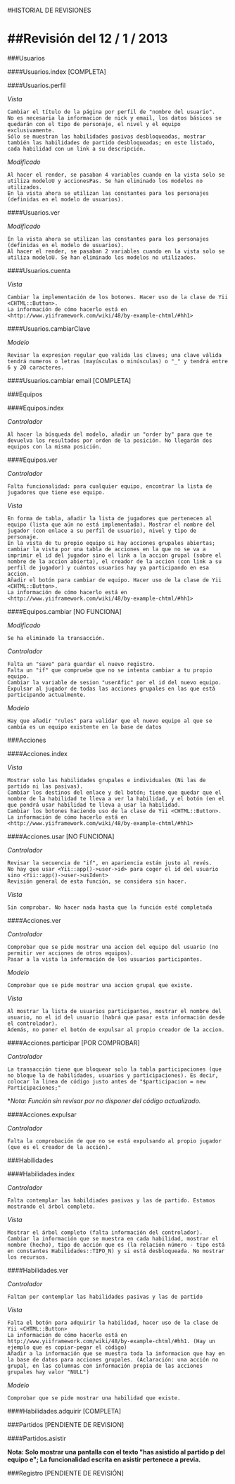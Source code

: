 #HISTORIAL DE REVISIONES

##Revisión del 12 / 1 / 2013
============================

###Usuarios

####Usuarios.index [COMPLETA]	

####Usuarios.perfil

*Vista*    
```
Cambiar el título de la página por perfil de "nombre del usuario".
No es necesaria la informacion de nick y email, los datos básicos se quedarán con el tipo de personaje, el nivel y el equipo exclusivamente.
Sólo se muestran las habilidades pasivas desbloqueadas, mostrar también las habilidades de partido desbloqueadas; en este listado, cada habilidad con un link a su descripción.
```

*Modificado*
```
Al hacer el render, se pasaban 4 variables cuando en la vista solo se utiliza modeloU y accionesPas. Se han eliminado los modelos no utilizados.
En la vista ahora se utilizan las constantes para los personajes (definidas en el modelo de usuarios).
```

####Usuarios.ver

*Modificado*
```
En la vista ahora se utilizan las constantes para los personajes (definidas en el modelo de usuarios).
Al hacer el render, se pasaban 2 variables cuando en la vista solo se utiliza modeloU. Se han eliminado los modelos no utilizados.
```

####Usuarios.cuenta

*Vista*
```
Cambiar la implementación de los botones. Hacer uso de la clase de Yii <CHTML::Button>.
La información de cómo hacerlo está en <http://www.yiiframework.com/wiki/48/by-example-chtml/#hh1> 
```

####Usuarios.cambiarClave

*Modelo*
```
Revisar la expresion regular que valida las claves; una clave válida tendrá numeros o letras (mayúsculas o minúsculas) o "_" y tendrá entre 6 y 20 caracteres.
```

####Usuarios.cambiar email [COMPLETA]

###Equipos

####Equipos.index

*Controlador*
```
Al hacer la búsqueda del modelo, añadir un "order by" para que te devuelva los resultados por orden de la posición. No llegarán dos equipos con la misma posición.
```

####Equipos.ver 

*Controlador*
```
Falta funcionalidad: para cualquier equipo, encontrar la lista de jugadores que tiene ese equipo.
```

*Vista*
```
En forma de tabla, añadir la lista de jugadores que pertenecen al equipo (lista que aún no está implementada). Mostrar el nombre del jugador (con enlace a su perfil de usuario), nivel y tipo de personaje.
En la vista de tu propio equipo si hay acciones grupales abiertas; cambiar la vista por una tabla de acciones en la que no se va a imprimir el id del jugador sino el link a la accion grupal (sobre el nombre de la accion abierta), el creador de la accion (con link a su perfil de jugador) y cuántos usuarios hay ya participando en esa accion.
Añadir el botón para cambiar de equipo. Hacer uso de la clase de Yii <CHTML::Button>.
La información de cómo hacerlo está en <http://www.yiiframework.com/wiki/48/by-example-chtml/#hh1> 
```

####Equipos.cambiar [NO FUNCIONA]

*Modificado*
```
Se ha eliminado la transacción. 
```

*Controlador*
```
Falta un "save" para guardar el nuevo registro.
Falta un "if" que compruebe que no se intenta cambiar a tu propio equipo. 
Cambiar la variable de sesion "userAfic" por el id del nuevo equipo.
Expulsar al jugador de todas las acciones grupales en las que está participando actualmente.
```

*Modelo*
```
Hay que añadir "rules" para validar que el nuevo equipo al que se cambia es un equipo existente en la base de datos
```

###Acciones

####Acciones.index

*Vista*
```
Mostrar solo las habilidades grupales e individuales (Ni las de partido ni las pasivas).
Cambiar los destinos del enlace y del botón; tiene que quedar que el nombre de la habilidad te lleva a ver la habilidad, y el botón (en el que pondrá usar habilidad te lleva a usar la habilidad.
Cambiar los botones haciendo uso de la clase de Yii <CHTML::Button>.
La información de cómo hacerlo está en <http://www.yiiframework.com/wiki/48/by-example-chtml/#hh1>
```

####Acciones.usar [NO FUNCIONA]

*Controlador*
```
Revisar la secuencia de "if", en apariencia están justo al revés.
No hay que usar <Yii::app()->user->id> para coger el id del usuario sino <Yii::app()->user->usIdent>
Revisión general de esta función, se considera sin hacer.
```

*Vista*
```
Sin comprobar. No hacer nada hasta que la función esté completada
```

####Acciones.ver

*Controlador*
```
Comprobar que se pide mostrar una accion del equipo del usuario (no permitir ver acciones de otros equipos).
Pasar a la vista la información de los usuarios participantes. 
```

*Modelo*
```
Comprobar que se pide mostrar una accion grupal que existe. 
```

*Vista*
```
Al mostrar la lista de usuarios participantes, mostrar el nombre del usuario, no el id del usuario (habrá que pasar esta información desde el controlador).
Además, no poner el botón de expulsar al propio creador de la accion.
```

####Acciones.participar [POR COMPROBAR]

*Controlador*
```
La transacción tiene que bloquear solo la tabla participaciones (que  no bloque la de habilidades, usuarios y participaciones). Es decir, colocar la linea de código justo antes de "$participacion = new Participaciones;"
```

**Nota: Función sin revisar por no disponer del código actualizado.*

####Acciones.expulsar

*Controlador*
```
Falta la comprobación de que no se está expulsando al propio jugador (que es el creador de la acción).
```

###Habilidades

####Habilidades.index 

*Controlador*
```
Falta contemplar las habildiades pasivas y las de partido. Estamos mostrando el árbol completo. 
```

*Vista*
```
Mostrar el árbol completo (falta información del controlador).
Cambiar la información que se muestra en cada habilidad, mostrar el nombre (hecho), tipo de acción que es (la relación número - tipo está en constantes Habilidades::TIPO_N) y si está desbloqueada. No mostrar los recursos.
```

####Habilidades.ver

*Controlador*
```
Faltan por contemplar las habilidades pasivas y las de partido
```

*Vista*
```
Falta el botón para adquirir la habilidad, hacer uso de la clase de Yii <CHTML::Button>
La información de cómo hacerlo está en http://www.yiiframework.com/wiki/48/by-example-chtml/#hh1. (Hay un ejemplo que es copiar-pegar el código)
Añadir a la información que se muestra toda la informacion que hay en la base de datos para acciones grupales. (Aclaración: una acción no grupal, en las columnas con información propia de las acciones grupales hay valor "NULL")
```

*Modelo*
```
Comprobar que se pide mostrar una habilidad que existe.
```

####Habilidades.adquirir [COMPLETA]

###Partidos [PENDIENTE DE REVISION]

####Partidos.asistir

**Nota: Solo mostrar una pantalla con el texto "has asistido al partido p del equipo e"; La funcionalidad escrita en asistir pertenece a previa.**

###Registro [PENDIENTE DE REVISIÓN]
